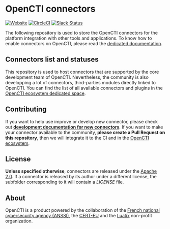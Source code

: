 # OpenCTI connectors

[![Website](https://img.shields.io/badge/website-opencti.io-blue.svg)](https://www.opencti.io)
[![CircleCI](https://circleci.com/gh/OpenCTI-Platform/connectors.svg?style=shield)](https://circleci.com/gh/OpenCTI-Platform/connectors/tree/master)
[![Slack Status](https://slack.luatix.org/badge.svg)](https://slack.luatix.org)

The following repository is used to store the OpenCTI connectors for the platform integration with other tools and applications. To know how to enable connectors on OpenCTI, please read the [dedicated documentation](https://www.notion.so/luatix/Connectors-4586c588462d4a1fb5e661f2d9837db8).

## Connectors list and statuses

This repository is used to host connectors that are supported by the core development team of OpenCTI. Nevertheless, the community is also developping a lot of connectors, third-parties modules directly linked to OpenCTI. You can find the list of all available connectors and plugins in the [OpenCTI ecosystem dedicated space](https://www.notion.so/luatix/OpenCTI-Ecosystem-868329e9fb734fca89692b2ed6087e76).

## Contributing

If you want to help use improve or develop new connector, please check out **[development documentation for new connectors](https://www.notion.so/Connector-Development-06b2690697404b5ebc6e3556a1385940)**. If you want to make your connector available to the community, **please create a Pull Request on this repository**, then we will integrate it to the CI and in the [OpenCTI ecosystem](https://www.notion.so/luatix/OpenCTI-Ecosystem-868329e9fb734fca89692b2ed6087e76).

## License

**Unless specified otherwise**, connectors are released under the [Apache 2.0](https://github.com/OpenCTI-Platform/connectors/blob/master/LICENSE). If a connector is released by its author under a different license, the subfolder corresponding to it will contain a *LICENSE* file.

## About

OpenCTI is a product powered by the collaboration of the [French national cybersecurity agency (ANSSI)](https://ssi.gouv.fr), the [CERT-EU](https://cert.europa.eu) and the [Luatix](https://www.luatix.org) non-profit organization.
